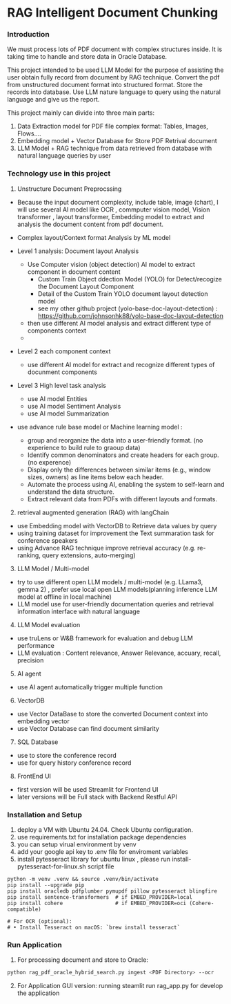 # RAG Intelligent Document Chunking 


### Introduction

We must process lots of PDF document with complex structures inside. It is taking time to handle and store data in Oracle Database.

This project intended to be used LLM Model for the purpose of assisting the user obtain fully record from document by RAG technique. Convert the pdf from unstructured document format into structured format. Store the records into database. Use LLM nature language to query using the natural language and give us the report. 


This project mainly can divide into three main parts: 
1. Data Extraction model for PDF file complex format: Tables, Images, Flows.... 
2. Embedding model + Vector Database for Store PDF Retrival document
3. LLM Model + RAG technique from data retrieved from database with natural language queries by user 

### Technology use in this project
1. Unstructure Document Preprocssing
- Because the input document complexity, include table, image (chart), I will use several AI model  like OCR , commputer vision model, Vision transformer , layout transformer, Embedding model to extract and analysis the document content from pdf document.
- Complex layout/Context format Analysis by ML model 
- Level 1 analysis: Document layout Analysis
  - Use Computer vision (object detection) AI model to extract component in document content
    - Custom Train Object ddection Model (YOLO) for Detect/recogize the Document Layout Component
    - Detail of the Custom Train YOLO document layout detection model 
    - see my other github project (yolo-base-doc-layout-detection) :  <https://github.com/johnsonhk88/yolo-base-doc-layout-detection> 
  - then use different AI model analysis and extract different type of components context
  -
- Level 2 each component context 
  - use different AI model for extract and recognize different types of docunment components

- Level 3 High level task analysis
  - use AI model Entities 
  - use AI model Sentiment Analysis
  - use AI model Summarization 

- use advance rule base model or Machine learning  model :
  - group and reorganize the data into a user-friendly format. (no experience to build rule to graoup data)
  - Identify common denominators and create headers for each group. (no experence)
  - Display only the differences between similar items (e.g., window sizes, owners) as line items below each header. 
  - Automate the process using AI, enabling the system to self-learn and understand the data structure.  
  - Extract relevant data from PDFs with different layouts and formats.

2. retrieval augmented generation (RAG) with langChain  
- use Embedding model with VectorDB to Retrieve data values by query
- using training dataset for improvement the Text summaration task for conference speakers
- using Advance RAG technique improve retrieval accuracy (e.g. re-ranking, query extensions, auto-merging)

3. LLM Model / Multi-model 
- try to use different open LLM models / multi-model (e.g. LLama3, gemma 2) , prefer use local open LLM models(planning inference LLM model at offline in local machine)
- LLM model use for user-friendly documentation queries and retrieval information interface with natural language

4. LLM Model evaluation
- use truLens or W&B framework for evaluation and debug LLM performance
- LLM evaluation : Content relevance, Answer Relevance, accuary, recall, precision 

5. AI agent
- use AI agent automatically trigger multiple function 

6. VectorDB 
- use Vector DataBase to store the converted Document context into embedding vector
- use Vector Database can find document similarity 

7. SQL Database
- use to store the conference record
- use for query history conference record

8. FrontEnd UI
- first version will be used Streamlit for Frontend UI
- later versions will be Full stack with Backend Restful API



### Installation and Setup

1. deploy a VM with Ubuntu 24.04. Check Ubuntu configuration.
2. use requirements.txt for installation package dependencies
3. you can setup virual environment by venv 
4. add your google api key to .env file  for enviroment variables
5. install pytesseract library for ubuntu linux , please run install-pytesseract-for-linux.sh script file 


```Code
python -m venv .venv && source .venv/bin/activate
pip install --upgrade pip
pip install oracledb pdfplumber pymupdf pillow pytesseract blingfire
pip install sentence-transformers  # if EMBED_PROVIDER=local
pip install cohere                 # if EMBED_PROVIDER=oci (Cohere-compatible)

# For OCR (optional):
# • Install Tesseract on macOS: `brew install tesseract`
```


### Run Application
1. For processing document and store to Oracle:
     
```bash
python rag_pdf_oracle_hybrid_search.py ingest <PDF Directory> --ocr
```

2. For Application GUI version: 
    running steamlit run rag_app.py for develop the application

